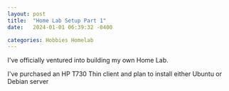 ```yaml
---
layout: post
title:  "Home Lab Setup Part 1"
date:   2024-01-01 06:39:32 -0400

categories: Hobbies Homelab 
---
```


I've officially ventured into building my own Home Lab. 

I've purchased an HP T730 Thin client and plan to install either Ubuntu or Debian server
